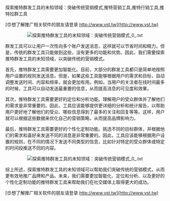 探索推特群发工具的未知领域：突破传统营销模式,推特营销工具,推特行销工具,推特拉群工具

[😍想了解推广相关软件的朋友请登录 http://www.vst.tw](http://www.vst.tw)

 <center><img src="https://vst.tw/MP4/tuiguang/png/1.png" alt="探索推特群发工具的未知领域：突破传统营销模式_0_.txt"></center>

群发工具可以让用户一次性向多个账户发送消息，这样就可以节省时间和精力。但是，传统的群发工具只能做到这些，没有更多的功能和优势。因此，我们需要探索推特群发工具的未知领域，以突破传统的营销模式。

首先，推特群发工具需要更加智能化。目前，大部分的群发工具都只是简单地按照用户设置的规则发送消息。但是，如果这些工具能够根据用户的需求和目标，自动调整发送时间、内容和频率，就会更加有用。例如，当用户的关注者在线时间最多的时候，工具可以自动发送最重要的信息，从而提高消息的可见度和效果。

其次，推特群发工具需要更好的定位和分析功能。理解用户的受众群体并了解他们的需求是非常重要的。因此，工具应该能够提供更详细的分析和统计报告，以帮助用户更好地了解他们的受众、哪些信息得到了最多的关注和回复等等。这样，用户就可以根据这些数据来优化自己的营销策略，从而提高品牌影响力。

最后，推特群发工具需要更好的个性化定制功能。挑选不同的目标群体，并根据他们的需求和喜好来发送不同的消息是非常重要的。因此，工具应该能够根据用户设置的规则，在不同的情况下发送不同类型的信息，比如针对特定的受众群体或特定的时间段推送不同的内容。

 <center><img src="https://vst.tw/MP4/tuiguang/png/4.png" alt="探索推特群发工具的未知领域：突破传统营销模式_0_.txt"></center>

综上所述，探索推特群发工具的未知领域可以帮助我们突破传统的营销模式，从而更有效地推广品牌和产品。未来，我们需要更加智能化、定位和分析、以及更好的个性化定制功能的推特群发工具来帮助我们在社交媒体上取得更大的成功。

[😍想了解推广相关软件的朋友请登录 http://www.vst.tw](http://www.vst.tw)




